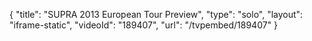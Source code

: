 {
    "title": "SUPRA 2013 European Tour Preview",
    "type": "solo",
    "layout": "iframe-static",
    "videoId": "189407",
    "url": "\/tvpembed\/189407"
}